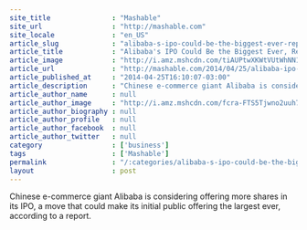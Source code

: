 ```yaml
---
site_title               : "Mashable"
site_url                 : "http://mashable.com"
site_locale              : "en_US"
article_slug             : "alibaba-s-ipo-could-be-the-biggest-ever-report-says"
article_title            : "Alibaba's IPO Could Be the Biggest Ever, Report Says"
article_image            : "http://i.amz.mshcdn.com/tiAUPtwXKWtVUtWhNN1w9Rrfd9E=/1200x627/2014%2F04%2F25%2F98%2FAlibaba_HQ.0f2a3.jpg"
article_url              : "http://mashable.com/2014/04/25/alibaba-ipo-biggest-ever/"
article_published_at     : "2014-04-25T16:10:07-03:00"
article_description      : "Chinese e-commerce giant Alibaba is considering offering more shares in its IPO, a move that could make its initial public offering the largest ever, according to a report."
article_author_name      : null
article_author_image     : "http://i.amz.mshcdn.com/fcra-FTS5Tjwno2uuh7HD56bIgw=/90x90/2016%2F06%2F30%2F5f%2F20130712e9toddwasserm.01447.37a4f.jpg"
article_author_biography : null
article_author_profile   : null
article_author_facebook  : null
article_author_twitter   : null
category                 : ['business']
tags                     : ['Mashable']
permalink                : "/:categories/alibaba-s-ipo-could-be-the-biggest-ever-report-says/"
layout                   : post
---
```


Chinese e-commerce giant Alibaba is considering offering more shares in its IPO, a move that could make its initial public offering the largest ever, according to a report.
